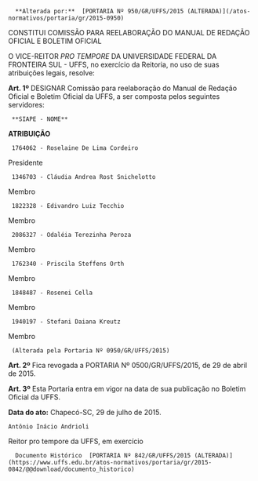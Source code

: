       **Alterada por:**  [PORTARIA Nº 950/GR/UFFS/2015 (ALTERADA)](/atos-normativos/portaria/gr/2015-0950) 

   CONSTITUI COMISSÃO PARA REELABORAÇÃO DO MANUAL DE REDAÇÃO OFICIAL E BOLETIM OFICIAL  

O VICE-REITOR *PRO TEMPORE* DA UNIVERSIDADE FEDERAL DA FRONTEIRA SUL - UFFS, no exercício da Reitoria, no uso de suas atribuições legais, resolve:

 **Art. 1º** DESIGNAR Comissão para reelaboração do Manual de Redação Oficial e Boletim Oficial da UFFS, a ser composta pelos seguintes servidores:

     **SIAPE - NOME**

   **ATRIBUIÇÃO**

     1764062 - Roselaine De Lima Cordeiro

   Presidente

     1346703 - Cláudia Andrea Rost Snichelotto

   Membro

     1822328 - Edivandro Luiz Tecchio

   Membro

     2086327 - Odaléia Terezinha Peroza

   Membro

     1762340 - Priscila Steffens Orth

   Membro

     1848487 - Rosenei Cella

   Membro

     1940197 - Stefani Daiana Kreutz

   Membro

     (Alterada pela Portaria Nº 0950/GR/UFFS/2015)

 **Art. 2º** Fica revogada a PORTARIA Nº 0500/GR/UFFS/2015, de 29 de abril de 2015.

 **Art. 3º** Esta Portaria entra em vigor na data de sua publicação no Boletim Oficial da UFFS.

  

   **Data do ato:** Chapecó-SC, 29 de julho de 2015.   
 

    Antônio Inácio Andrioli   
 Reitor pro tempore da UFFS, em exercício 

      Documento Histórico  [PORTARIA Nº 842/GR/UFFS/2015 (ALTERADA)](https://www.uffs.edu.br/atos-normativos/portaria/gr/2015-0842/@@download/documento_historico)     
      